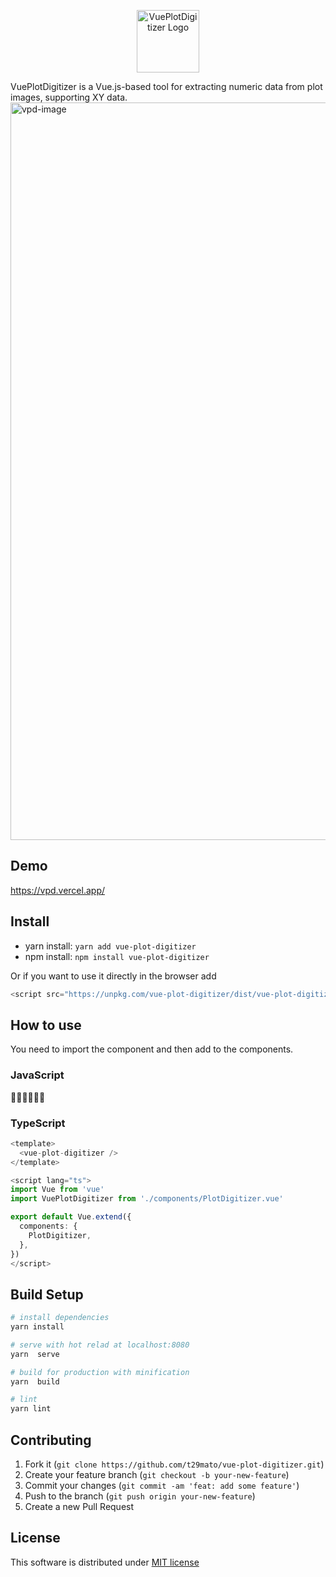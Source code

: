 <p align="center">
  <img alt="VuePlotDigitizer Logo" width="100" src="https://user-images.githubusercontent.com/30012556/139611246-756466ff-b3ed-4403-a75c-8a9be600ec1a.png">
</p>

VuePlotDigitizer is a Vue.js-based tool for extracting numeric data from plot images, supporting XY data.
<img width="1180" alt="vpd-image" src="https://user-images.githubusercontent.com/30012556/136004973-33c3bf15-51ae-40f8-a598-c39209886988.png">

## Demo
https://vpd.vercel.app/

## Install

- yarn install: `yarn add vue-plot-digitizer`
- npm install: `npm install vue-plot-digitizer`

Or if you want to use it directly in the browser add
``` js
<script src="https://unpkg.com/vue-plot-digitizer/dist/vue-plot-digitizer.min.js"></script>
```

## How to use
You need to import the component and then add to the components.

### JavaScript

👷‍♂️👷‍♂️👷‍♂️

### TypeScript

``` TypeScript
<template>
  <vue-plot-digitizer />
</template>

<script lang="ts">
import Vue from 'vue'
import VuePlotDigitizer from './components/PlotDigitizer.vue'

export default Vue.extend({
  components: {
    PlotDigitizer,
  },
})
</script>

```

## Build Setup

``` sh
# install dependencies
yarn install

# serve with hot relad at localhost:8080
yarn  serve

# build for production with minification
yarn  build

# lint
yarn lint
```

## Contributing
1. Fork it (`git clone https://github.com/t29mato/vue-plot-digitizer.git`)
2. Create your feature branch (`git checkout -b your-new-feature`)
3. Commit your changes (`git commit -am 'feat: add some feature'`)
4. Push to the branch (`git push origin your-new-feature`)
5. Create a new Pull Request

## License
This software is distributed under [MIT license](https://raw.githubusercontent.com/t29mato/vue-plot-digitizer/main/LICENSE.txt)
